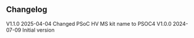 ## Changelog  
V1.1.0 2025-04-04 Changed PSoC HV MS kit name to PSOC4
V1.0.0 2024-07-09 Initial version